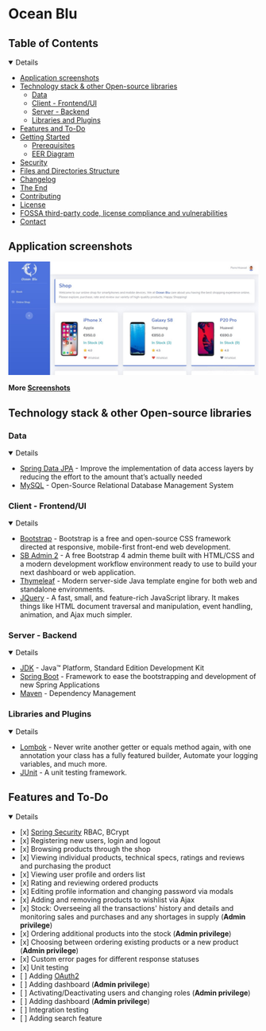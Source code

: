# Ocean Blu



## Table of Contents

<details open="open">
   <ul>
      <li><a href="#application-screenshots">Application screenshots</a></li>
      <li>
         <a href="#technology-stack---other-open-source-libraries">Technology stack &amp; other Open-source libraries</a>
         <ul>
            <li><a href="#data">Data</a></li>
            <li><a href="#client---frontend-ui">Client - Frontend/UI</a></li>
            <li><a href="#server---backend">Server - Backend</a></li>
            <li><a href="#libraries-and-plugins">Libraries and Plugins</a></li>
         </ul>
      </li>
      <li><a href="#features-and-to-do">Features and To-Do</a></li>
      <li>
         <a href="#getting-started">Getting Started</a>
         <ul>
            <li><a href="#prerequisites">Prerequisites</a></li>
            <li><a href="#eer-diagram">EER Diagram</a></li>
         </ul>
      </li>
      <li><a href="#security">Security</a></li>
     <li>
         <a href="#files-and-directories-structure">Files and Directories Structure</a>
      </li>
	  <li><a href="#changelog">Changelog</a></li>
      <li><a href="#the-end">The End</a></li>
      <li><a href="#contributing">Contributing</a></li>
      <li><a href="#license">License</a></li>
      <li><a href="#fossa-third-party-code--license-compliance-and-vulnerabilities">FOSSA third-party code, license compliance and vulnerabilities</a></li>
      <li><a href="#contact">Contact</a></li>
   </ul>
</details>

## Application screenshots

[![Home](documents/screenshots/scr01.jpg)](documents/screenshots/scr01.jpg)

**More [Screenshots](documents/SCREENSHOTS.md)**

## Technology stack & other Open-source libraries

### Data

<details open="open">
   <ul>
      <li><a href="https://spring.io/projects/spring-data-jpa">Spring Data JPA</a> - Improve the implementation of data access layers by reducing the effort to the amount that’s actually needed</li>
      <li><a href="https://www.mysql.com/">MySQL</a> - Open-Source Relational Database Management System</li>
   </ul>
</details>

### Client - Frontend/UI

<details open="open">
   <ul>
      <li><a href="https://getbootstrap.com/">Bootstrap</a> - Bootstrap is a free and open-source CSS framework directed at responsive, mobile-first front-end web development.</li>
      <li><a href="https://startbootstrap.com/theme/sb-admin-2">SB Admin 2</a> - A free Bootstrap 4 admin theme built with HTML/CSS and a modern development workflow environment ready to use to build your next dashboard or web application.</li>
      <li><a href="https://www.thymeleaf.org/">Thymeleaf</a> - Modern server-side Java template engine for both web and standalone environments.</li>
      <li><a href="https://jquery.com/">JQuery</a> - A fast, small, and feature-rich JavaScript library. It makes things like HTML document traversal and manipulation, event handling, animation, and Ajax much simpler.</li>
   </ul>
</details>

### Server - Backend

<details open="open">
   <ul>
      <li><a href="https://www.oracle.com/technetwork/java/javase/downloads/jdk8-downloads-2133151.html">JDK</a> - Java™ Platform, Standard Edition Development Kit</li>
      <li><a href="https://spring.io/projects/spring-boot">Spring Boot</a> - Framework to ease the bootstrapping and development of new Spring Applications</li>
      <li><a href="https://maven.apache.org/">Maven</a> - Dependency Management</li>
   </ul>
</details>

###  Libraries and Plugins

<details open="open">
   <ul>
      <li><a href="https://projectlombok.org/">Lombok</a> - Never write another getter or equals method again, with one annotation your class has a fully featured builder, Automate your logging variables, and much more.</li>
      <li><a href="https://junit.org/">JUnit</a> - A unit testing framework.</li>
    </ul>
</details>

## Features and To-Do

<details open="open">
   <ul>
      <li>[x] <a href="https://spring.io/projects/spring-security">Spring Security</a> RBAC, BCrypt</li>
      <li>[x] Registering new users, login and logout</li>
      <li>[x] Browsing products through the shop</li>
      <li>[x] Viewing individual products, technical specs, ratings and reviews and purchasing the product</li>
      <li>[x] Viewing user profile and orders list</li>
      <li>[x] Rating and reviewing ordered products</li>
      <li>[x] Editing profile information and changing password via modals</li>
      <li>[x] Adding and removing products to wishlist via Ajax</li>
      <li>[x] Stock: Overseeing all the transactions' history and details and monitoring sales and purchases and any shortages in supply (<b>Admin privilege</b>)</li>
      <li>[x] Ordering additional products into the stock (<b>Admin privilege</b>)</li>
      <li>[x] Choosing between ordering existing products or a new product (<b>Admin privilege</b>)</li>
      <li>[x] Custom error pages for different response statuses</li>
      <li>[x] Unit testing</li>
      <li>[ ] Adding <a href="https://oauth.net/2/">OAuth2</a></li>
      <li>[ ] Adding dashboard (<b>Admin privilege</b>)</li>
      <li>[ ] Activating/Deactivating users and changing roles (<b>Admin privilege</b>)</li>
      <li>[ ] Adding dashboard (<b>Admin privilege</b>)</li>
      <li>[ ] Integration testing</li>
      <li>[ ] Adding search feature</li>
   </ul>
</details>